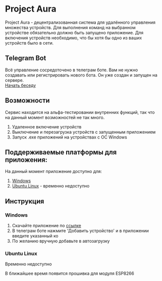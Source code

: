 # Project Aura

Project Aura - децентрализованная система для удалённого управления множества устройств.
Для выполнения команд на выбранном устройстве обязательно должно быть запущено приложение.
Для включения устройств необходимо, что бы хотя бы одно из ваших устройств было в сети. 

## Telegram Bot
Всё управление сосредоточено в телеграм боте.
Вам не нужно создавать или регистрировать нового бота. Он уже создан и запущен на сервере.  
[Начать беседу](https://t.me/tsmarthomebot)

## Возможности
Сервис находится на альфа-тестировании внутренних функций, так что на данный момент возможностей не так много.

1) Удаленное включение устройств
2) Выключение и перезагрузка устройств с запущенным приложением
3) Запуск .exe приложений на устройствах с ОС Windows

## Поддерживаемые платформы для приложения:
На данный момент приложение доступно для:  
1. [Windows](https://github.com/zeinlol/SmartHome/raw/main/Aura_0_2.exe)
2. [Ubuntu Linux](https://github.com/zeinlol/SmartHome) - временно недоступно

## Инструкция  
### Windows  
1) Скачайте приложение по [ссылке](https://github.com/zeinlol/SmartHome/raw/main/Aura_0_2.exe)
2) В телеграм боте нажмите 'Добавить устройство' и в приложении введите указанный ко
3) По желанию вручную добавьте в автозагрузку  
### Ubuntu Linux
Временно недоступно
<!-- 1) Скачайте приложение по [ссылке](https://github.com/zeinlol/SmartHome)
2) Убедитесь, что у вас установлен Python 3.7 или выше
3) Введите команду  
4) Для запуска приложения распакуйте архив и введите в терминале команду: 
> python3 ПУТЬ_К_ФАЙЛУ/smarthomehub.py
5) По желанию в ручную добавьте файл в автозагрузку -->

В ближайшее время появится прошивка для модуля ESP8266
